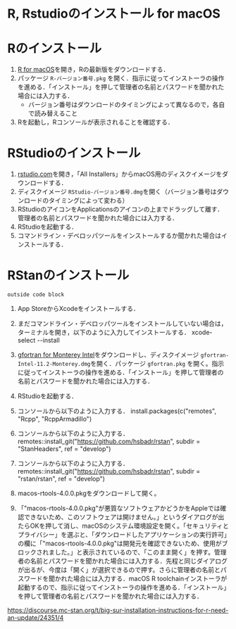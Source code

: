# R, Rstudioのインストール for macOS

# Rのインストール

1. [R for macOS](https://cran.r-project.org/bin/macosx/)を開き，Rの最新版をダウンロードする．
2. パッケージ `R-バージョン番号.pkg` を開く．指示に従ってインストーラの操作を進める．「インストール」を押して管理者の名前とパスワードを聞かれた場合には入力する．
    - バージョン番号はダウンロードのタイミングによって異なるので，各自で読み替えること
3. Rを起動し，Rコンソールが表示されることを確認する．


# RStudioのインストール

1. [rstudio.com](https://www.rstudio.com/products/rstudio/download/)を開き，「All Installers」からmacOS用のディスクイメージをダウンロードする．
2. ディスクイメージ `RStudio-バージョン番号.dmg`を開く（バージョン番号はダウンロードのタイミングによって変わる）
3. RStudioのアイコンをApplicationsのアイコンの上までドラッグして離す．管理者の名前とパスワードを聞かれた場合には入力する．
4. RStudioを起動する．
5. コマンドライン・デベロッパツールをインストールするか聞かれた場合はインストールする．


# RStanのインストール

    outside code block

1. App StoreからXcodeをインストールする．
2. まだコマンドライン・デベロッパツールをインストールしていない場合は，ターミナルを開き，以下のように入力してインストールする．
        xcode-select --install
3. [gfortran for Monterey Intel](https://github.com/fxcoudert/gfortran-for-macOS/releases/download/11.2-monterey-intel/gfortran-Intel-11.2-Monterey.dmg)をダウンロードし、ディスクイメージ `gfortran-Intel-11.2-Monterey.dmg`を開く．パッケージ `gfortran.pkg` を開く。指示に従ってインストーラの操作を進める．「インストール」を押して管理者の名前とパスワードを聞かれた場合には入力する．
3. RStudioを起動する．
4. コンソールから以下のように入力する．
        install.packages(c("remotes", "Rcpp", "RcppArmadillo")
5. コンソールから以下のように入力する．
        remotes::install_git("https://github.com/hsbadr/rstan", subdir = "StanHeaders", ref = "develop")
6. コンソールから以下のように入力する．
        remotes::install_git("https://github.com/hsbadr/rstan", subdir = "rstan/rstan", ref = "develop")


1. macos-rtools-4.0.0.pkgをダウンロードして開く。
2. 「"macos-rtools-4.0.0.pkg"が悪質なソフトウェアかどうかをAppleでは確認できないため、このソフトウェアは開けません。」というダイアログが出たらOKを押して消し、macOSのシステム環境設定を開く。「セキュリティとプライバシー」を選ぶと、「ダウンロードしたアプリケーションの実行許可」の欄に「"macos-rtools-4.0.0.pkg"は開発元を確認できないため、使用がブロックされました。」と表示されているので、「このまま開く」を押す。管理者の名前とパスワードを聞かれた場合には入力する．先程と同じダイアログが出るが、今度は「開く」が選択できるので押す。さらに管理者の名前とパスワードを聞かれた場合には入力する．macOS R toolchainインストーラが起動するので、指示に従ってインストーラの操作を進める．「インストール」を押して管理者の名前とパスワードを聞かれた場合には入力する．


https://discourse.mc-stan.org/t/big-sur-installation-instructions-for-r-need-an-update/24351/4